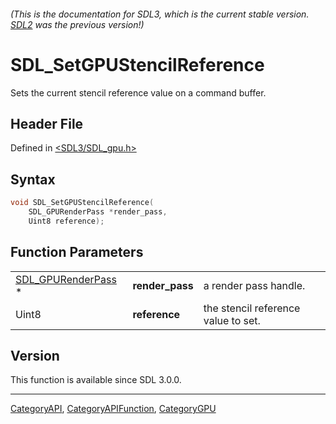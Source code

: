 ###### (This is the documentation for SDL3, which is the current stable version. [SDL2](https://wiki.libsdl.org/SDL2/) was the previous version!)
# SDL_SetGPUStencilReference

Sets the current stencil reference value on a command buffer.

## Header File

Defined in [<SDL3/SDL_gpu.h>](https://github.com/libsdl-org/SDL/blob/main/include/SDL3/SDL_gpu.h)

## Syntax

```c
void SDL_SetGPUStencilReference(
    SDL_GPURenderPass *render_pass,
    Uint8 reference);
```

## Function Parameters

|                                          |                 |                                     |
| ---------------------------------------- | --------------- | ----------------------------------- |
| [SDL_GPURenderPass](SDL_GPURenderPass) * | **render_pass** | a render pass handle.               |
| Uint8                                    | **reference**   | the stencil reference value to set. |

## Version

This function is available since SDL 3.0.0.

----
[CategoryAPI](CategoryAPI), [CategoryAPIFunction](CategoryAPIFunction), [CategoryGPU](CategoryGPU)

